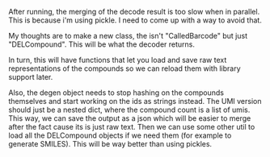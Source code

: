 After running, the merging of the decode result is too slow when in parallel.
This is because i'm using pickle.
I need to come up with a way to avoid that.

My thoughts are to make a new class, the isn't "CalledBarcode" but just "DELCompound". This
will be what the decoder returns.

In turn, this will have functions that let you load and save raw text representations of the
compounds so we can reload them with library support later.

Also, the degen object needs to stop hashing on the compounds themselves and start
working on the ids as strings instead.
The UMI version should just be a nested dict, where the compound count is a list of umis.
This way, we can save the output as a json which will be easier to merge after the fact cause its is just raw text.
Then we can use some other util to load all the DELCompound objects if we need them (for example to generate SMILES).
This will be way better than using pickles.
